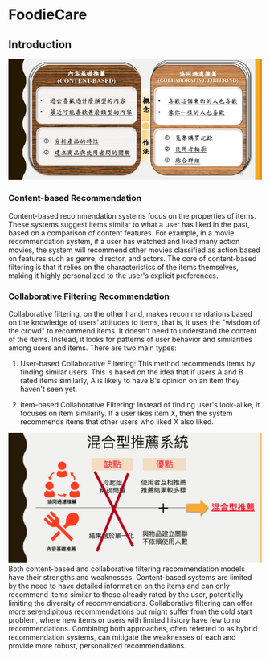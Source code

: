 # FoodieCare

## Introduction
![image](foodiecare_ppt/recommend_spec.png)

### Content-based Recommendation
Content-based recommendation systems focus on the properties of items. These systems suggest items similar to what a user has liked in the past, based on a comparison of content features. For example, in a movie recommendation system, if a user has watched and liked many action movies, the system will recommend other movies classified as action based on features such as genre, director, and actors. The core of content-based filtering is that it relies on the characteristics of the items themselves, making it highly personalized to the user's explicit preferences.

### Collaborative Filtering Recommendation
Collaborative filtering, on the other hand, makes recommendations based on the knowledge of users’ attitudes to items, that is, it uses the "wisdom of the crowd" to recommend items. It doesn't need to understand the content of the items. Instead, it looks for patterns of user behavior and similarities among users and items. There are two main types:

1. User-based Collaborative Filtering: This method recommends items by finding similar users. This is based on the idea that if users A and B rated items similarly, A is likely to have B's opinion on an item they haven't seen yet.

2. Item-based Collaborative Filtering: Instead of finding user's look-alike, it focuses on item similarity. If a user likes item X, then the system recommends items that other users who liked X also liked.

![image](foodiecare_ppt/recommend_spec_2.png)
Both content-based and collaborative filtering recommendation models have their strengths and weaknesses. Content-based systems are limited by the need to have detailed information on the items and can only recommend items similar to those already rated by the user, potentially limiting the diversity of recommendations. Collaborative filtering can offer more serendipitous recommendations but might suffer from the cold start problem, where new items or users with limited history have few to no recommendations. Combining both approaches, often referred to as hybrid recommendation systems, can mitigate the weaknesses of each and provide more robust, personalized recommendations.
